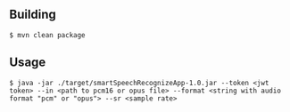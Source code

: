 ## Building

    $ mvn clean package

## Usage

    $ java -jar ./target/smartSpeechRecognizeApp-1.0.jar --token <jwt token> --in <path to pcm16 or opus file> --format <string with audio format "pcm" or "opus"> --sr <sample rate>
